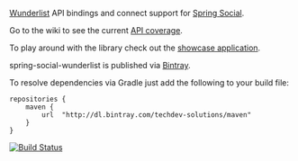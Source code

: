 [Wunderlist](wunderlist.com) API bindings and connect support for [Spring Social](http://projects.spring.io/spring-social/).

Go to the wiki to see the current [API coverage](https://github.com/techdev-solutions/spring-social-wunderlist/wiki/API-Coverage).

To play around with the library check out the [showcase application](https://github.com/techdev-solutions/spring-social-wunderlist-showcase).

spring-social-wunderlist is published via [Bintray](https://bintray.com/techdev-solutions/maven/org.springframework.social%3Aspring-social-wunderlist/view).

To resolve dependencies via Gradle just add the following to your build file:

```
repositories {
    maven {
        url  "http://dl.bintray.com/techdev-solutions/maven" 
    }
}
```

[![Build Status](https://secure.travis-ci.org/techdev-solutions/spring-social-wunderlist.png?branch=master)](https://travis-ci.org/techdev-solutions/spring-social-wunderlist)
